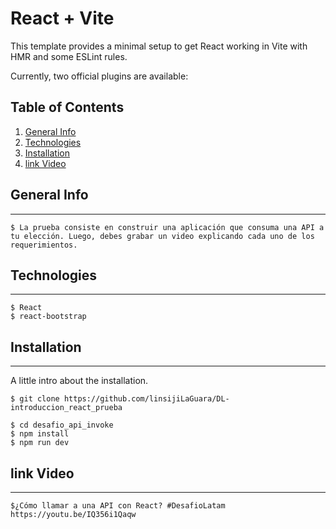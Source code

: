 # React + Vite

This template provides a minimal setup to get React working in Vite with HMR and some ESLint rules.

Currently, two official plugins are available:


## Table of Contents
1. [General Info](#general-info)
2. [Technologies](#technologies)
3. [Installation](#installation)
4. [link Video](#link-video)

## General Info
***
```
$ La prueba consiste en construir una aplicación que consuma una API a tu elección. Luego, debes grabar un video explicando cada uno de los requerimientos.

```

## Technologies
***
```
$ React 
$ react-bootstrap
```


## Installation
***
A little intro about the installation. 
```
$ git clone https://github.com/linsijiLaGuara/DL-introduccion_react_prueba

$ cd desafio_api_invoke
$ npm install
$ npm run dev
```

## link Video
***
```
$¿Cómo llamar a una API con React? #DesafioLatam  https://youtu.be/IQ356i1Qaqw
```